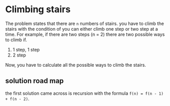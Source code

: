 # Climbing stairs

The problem states that there are `n` numbers of stairs. you have to climb the stairs with the condition of you can either climb one step or two step at a time. For example, if there are two steps (n = 2) there are two possible ways to climb if. 

1. 1 step, 1 step
1. 2 step

Now, you have to calculate all the possible ways to climb the stairs.

## solution road map

the first solution came across is recursion with the formula `f(n) = f(n - 1) + f(n - 2)`.



